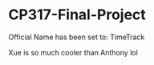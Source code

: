 # CP317-Final-Project
Official Name has been set to: TimeTrack 

Xue is so much cooler than Anthony lol
